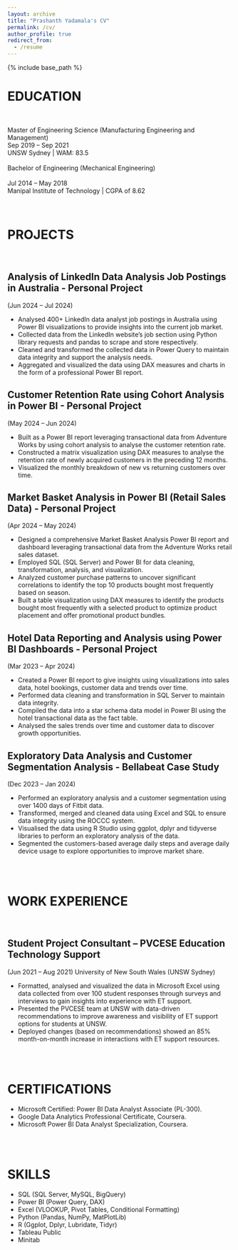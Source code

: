 ```yaml
---
layout: archive
title: "Prashanth Yadamala's CV"
permalink: /cv/
author_profile: true
redirect_from:
  - /resume
---
```


{% include base_path %}
<br>

EDUCATION
======
<br>

Master of Engineering Science (Manufacturing Engineering and Management)<br>
Sep 2019 – Sep 2021<br>
UNSW Sydney | WAM: 83.5<br>
<br>
Bachelor of Engineering (Mechanical Engineering)<br>				                 
Jul 2014 – May 2018<br>
Manipal Institute of Technology | CGPA of 8.62	<br>	                 
<br>

PROJECTS
======
<br>

Analysis of LinkedIn Data Analysis Job Postings in Australia - Personal Project
------
(Jun 2024 – Jul 2024)
<br>
- Analysed 400+ LinkedIn data analyst job postings in Australia using Power BI visualizations to provide insights into the current job market.
- Collected data from the LinkedIn website’s job section using Python library requests and pandas to scrape and store respectively.
- Cleaned and transformed the collected data in Power Query to maintain data integrity and support the analysis needs.
- Aggregated and visualized the data using DAX measures and charts in the form of a professional Power BI report.

Customer Retention Rate using Cohort Analysis in Power BI - Personal Project
------
(May 2024 – Jun 2024)
<br>
- Built as a Power BI report leveraging transactional data from Adventure Works by using cohort analysis to analyse the customer retention rate.
- Constructed a matrix visualization using DAX measures to analyse the retention rate of newly acquired customers in the preceding 12 months. 
- Visualized the monthly breakdown of new vs returning customers over time.

Market Basket Analysis in Power BI (Retail Sales Data) - Personal Project
------
(Apr 2024 – May 2024)
<br>
- Designed a comprehensive Market Basket Analysis Power BI report and dashboard leveraging transactional data from the Adventure Works retail sales dataset. 
- Employed SQL (SQL Server) and Power BI for data cleaning, transformation, analysis, and visualization.
- Analyzed customer purchase patterns to uncover significant correlations to identify the top 10 products bought most frequently based on season.
- Built a table visualization using DAX measures to identify the products bought most frequently with a selected product to optimize product placement and offer promotional product bundles.

Hotel Data Reporting and Analysis using Power BI Dashboards - Personal Project
------
(Mar 2023 – Apr 2024)
<br>
- Created a Power BI report to give insights using visualizations into sales data, hotel bookings, customer data and trends over time. 
- Performed data cleaning and transformation in SQL Server to maintain data integrity.
- Compiled the data into a star schema data model in Power BI using the hotel transactional data as the fact table.
- Analysed the sales trends over time and customer data to discover growth opportunities.
  
Exploratory Data Analysis and Customer Segmentation Analysis - Bellabeat Case Study
------
(Dec  2023 – Jan 2024)
<br>
- Performed an exploratory analysis and a customer segmentation using over 1400 days of Fitbit data. 
- Transformed, merged and cleaned data using Excel and SQL to ensure data integrity using the ROCCC system.
- Visualised the data using R Studio using ggplot, dplyr and tidyverse libraries to perform an exploratory analysis of the data. 
- Segmented the customers-based average daily steps and average daily device usage to explore opportunities to improve market share. 
<br>
<br>

WORK EXPERIENCE
======
<br>

Student Project Consultant – PVCESE Education Technology Support
------
(Jun 2021 – Aug 2021)
University of New South Wales (UNSW Sydney)
<br>
- Formatted, analysed and visualized the data in Microsoft Excel using data collected from over 100 student responses through surveys and interviews to gain insights into experience with ET support.
- Presented the PVCESE team at UNSW with data-driven recommendations to improve awareness and visibility of ET support options for students at UNSW.
- Deployed changes (based on recommendations) showed an 85% month-on-month increase in interactions with ET support resources.<br>
<br>
<br>

CERTIFICATIONS
======
- Microsoft Certified: Power BI Data Analyst Associate (PL-300).
- Google Data Analytics Professional Certificate, Coursera.
- Microsoft Power BI Data Analyst Specialization, Coursera.
<br>
<br>

SKILLS
======
- SQL (SQL Server, MySQL, BigQuery)
- Power BI (Power Query, DAX)
- Excel (VLOOKUP, Pivot Tables, Conditional Formatting)
- Python (Pandas, NumPy, MatPlotLib)
- R (Ggplot, Dplyr, Lubridate, Tidyr)
- Tableau Public
- Minitab
